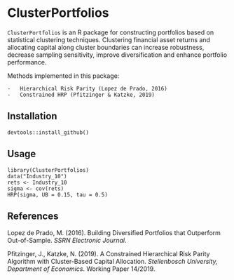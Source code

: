 # ClusterPortfolios

`ClusterPortfolios` is an R package for constructing portfolios based on statistical clustering techniques. Clustering financial asset returns and allocating capital along cluster boundaries can increase robustness, decrease sampling sensitivity, improve diversification and enhance portfolio performance.

Methods implemented in this package:

	-	Hierarchical Risk Parity (Lopez de Prado, 2016)
	-	Constrained HRP (Pfitzinger & Katzke, 2019)
	
## Installation

```
devtools::install_github()
```

## Usage

```
library(ClusterPortfolios)
data("Industry_10")
rets <- Industry_10
sigma <- cov(rets)
HRP(sigma, UB = 0.15, tau = 0.5)
```

## References

Lopez de Prado, M. (2016).
Building Diversified Portfolios that Outperform Out-of-Sample.
 _SSRN Electronic Journal_.

Pfitzinger, J., Katzke, N. (2019).
A Constrained Hierarchical Risk Parity Algorithm with Cluster-Based Capital Allocation.
_Stellenbosch University, Department of Economics_. Working Paper 14/2019.